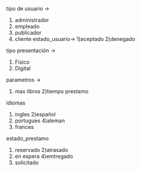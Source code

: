 tipo de usuario -> 
1) administrador 
2) empleado
3) publicador
4) cliente
estado_usuario-> 
1)aceptado
2)denegado

tipo presentación -> 
1) Físico
2) Digital


parametros -> 

1) max libros 
2)tiempo prestamo

idiomas
1) ingles
2)español
3) portugues
4)aleman
5) frances

estado_prestamo
1) reservado
2)atrasado
3) en espera
4)emtregado
5) solicitado
